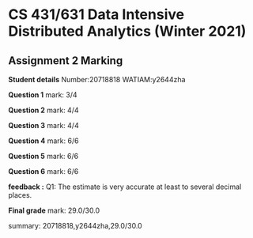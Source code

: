# CS 431/631 Data Intensive Distributed Analytics (Winter 2021)
## Assignment 2 Marking

**Student details**
Number:20718818
WATIAM:y2644zha

**Question 1**
mark: 3/4

**Question 2**
mark: 4/4

**Question 3**
mark: 4/4

**Question 4**
mark: 6/6

**Question 5**
mark: 6/6

**Question 6**
mark: 6/6

**feedback :** Q1: The estimate is very accurate at least to several decimal places.

**Final grade**
mark: 29.0/30.0

summary: 20718818,y2644zha,29.0/30.0